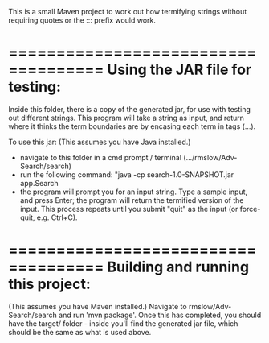 This is a small Maven project to work out how termifying strings without requiring quotes or the ::: prefix would work.

====================================
Using the JAR file for testing:
====================================
Inside this folder, there is a copy of the generated jar, for use with testing out different strings. This program will take a string as input, and return where it thinks the term boundaries are by encasing each term in tags (<term>...</term>).

To use this jar:
(This assumes you have Java installed.)
- navigate to this folder in a cmd prompt / terminal (.../rmslow/Adv-Search/search)
- run the following command: "java -cp search-1.0-SNAPSHOT.jar app.Search
- the program will prompt you for an input string. Type a sample input, and press Enter; the program will return the termified version of the input. 
This process repeats until you submit "quit" as the input (or force-quit, e.g. Ctrl+C).

====================================
Building and running this project:
====================================
(This assumes you have Maven installed.)
Navigate to rmslow/Adv-Search/search and run 'mvn package'.
Once this has completed, you should have the target/ folder - inside you'll find the generated jar file, which should be the same as what is used above.